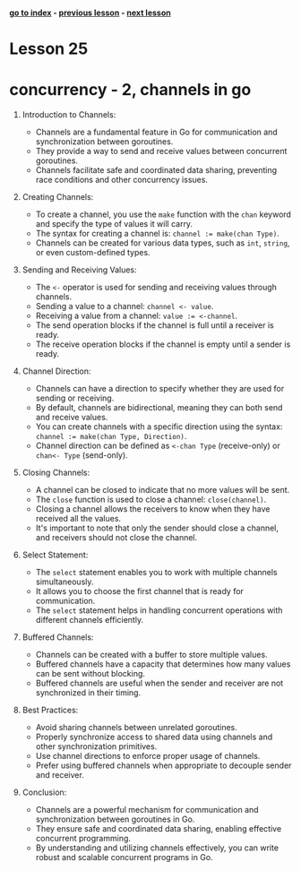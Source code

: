 #### [go to index](https://github.com/KerimCETINBAS/golang) - [previous lesson](https://github.com/KerimCETINBAS/golang/tree/lesson_24) - [next lesson](https://github.com/KerimCETINBAS/golang/tree/lesson_26)

&#10;

# Lesson 25

# concurrency - 2, channels in go

1. Introduction to Channels:

   - Channels are a fundamental feature in Go for communication and synchronization between goroutines.
   - They provide a way to send and receive values between concurrent goroutines.
   - Channels facilitate safe and coordinated data sharing, preventing race conditions and other concurrency issues.

2. Creating Channels:

   - To create a channel, you use the `make` function with the `chan` keyword and specify the type of values it will carry.
   - The syntax for creating a channel is: `channel := make(chan Type)`.
   - Channels can be created for various data types, such as `int`, `string`, or even custom-defined types.

3. Sending and Receiving Values:

   - The `<-` operator is used for sending and receiving values through channels.
   - Sending a value to a channel: `channel <- value`.
   - Receiving a value from a channel: `value := <-channel`.
   - The send operation blocks if the channel is full until a receiver is ready.
   - The receive operation blocks if the channel is empty until a sender is ready.

4. Channel Direction:

   - Channels can have a direction to specify whether they are used for sending or receiving.
   - By default, channels are bidirectional, meaning they can both send and receive values.
   - You can create channels with a specific direction using the syntax: `channel := make(chan Type, Direction)`.
   - Channel direction can be defined as `<-chan Type` (receive-only) or `chan<- Type` (send-only).

5. Closing Channels:

   - A channel can be closed to indicate that no more values will be sent.
   - The `close` function is used to close a channel: `close(channel)`.
   - Closing a channel allows the receivers to know when they have received all the values.
   - It's important to note that only the sender should close a channel, and receivers should not close the channel.

6. Select Statement:

   - The `select` statement enables you to work with multiple channels simultaneously.
   - It allows you to choose the first channel that is ready for communication.
   - The `select` statement helps in handling concurrent operations with different channels efficiently.

7. Buffered Channels:

   - Channels can be created with a buffer to store multiple values.
   - Buffered channels have a capacity that determines how many values can be sent without blocking.
   - Buffered channels are useful when the sender and receiver are not synchronized in their timing.

8. Best Practices:

   - Avoid sharing channels between unrelated goroutines.
   - Properly synchronize access to shared data using channels and other synchronization primitives.
   - Use channel directions to enforce proper usage of channels.
   - Prefer using buffered channels when appropriate to decouple sender and receiver.

9. Conclusion:
   - Channels are a powerful mechanism for communication and synchronization between goroutines in Go.
   - They ensure safe and coordinated data sharing, enabling effective concurrent programming.
   - By understanding and utilizing channels effectively, you can write robust and scalable concurrent programs in Go.
